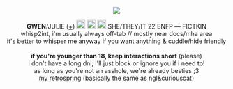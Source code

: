 <p align="center">
<p align="center">
<img src="https://media.discordapp.net/attachments/1227881187721216041/1240358012997341184/image.png?ex=664644eb&is=6644f36b&hm=db6f33f135b1aa94edf3c7cfe93a8611ca138dd93e6655cc538caf1a84b8ccb2&=&format=webp&quality=lossless">
</p>
<p align="center"> 
<b>GWEN</b>/JULIE (<a href="https://pronouns.cc/@gweniiezy">+</a>) <img src="https://media.discordapp.net/attachments/1238154361012490270/1240363923304091658/76776134_NjvUeaEZW9YpZ0j.png?ex=66464a6c&is=6644f8ec&hm=78feeedb86740f57ce61233d3ea5dafb070acaae7408e3ab8a817dadf840eed3&=&format=webp&quality=lossless"height="20px"> <img src="https://media.discordapp.net/attachments/1238154361012490270/1240364223536693319/76775656_k7Vbwgka77TIZPj.png?ex=664844f3&is=6646f373&hm=24b4fc0de8a4678e4dda79a0ce977310e6b724f4e76c4e7d401f504a79057aff&=&format=webp&quality=lossless"height="20px"> <img src="https://images-ext-1.discordapp.net/external/_Tf_ZthEp4K6Bs0c72cwtJLWCKHytqHO2idUoTtiyp8/https/f2.toyhou.se/file/f2-toyhou-se/images/76775501_NyW1a43aesp7JED.png?format=webp&quality=lossless"height="20px"> SHE/THEY/IT 22 ENFP ― FICTKIN</a> 
<br> whisp2int, i'm usually always off-tab // mostly near docs/mha area
<br> it's better to whisper me anyway if you want anything & cuddle/hide friendly
<br><br><b>if you're younger than 18, keep interactions short</b> (please)
<br>i don't have a long dni, i'll just block or ignore you if i need to!
<br>as long as you're not an asshole, we're already besties ;3 
<br><a href="https://retrospring.net/@gweniiez">my retrospring</a> (basically the same as ngl&curiouscat)</i>
</p>

